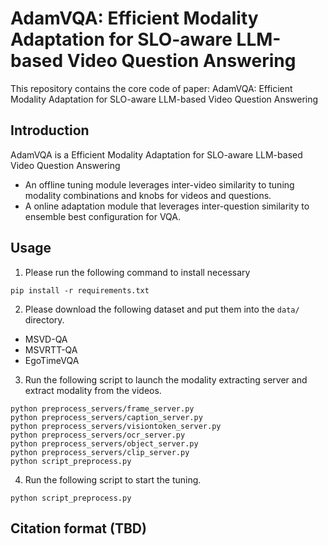 # AdamVQA: Efficient Modality Adaptation for SLO-aware LLM-based Video Question Answering

This repository contains the core code of paper: AdamVQA: Efficient Modality Adaptation for SLO-aware LLM-based Video Question Answering

## Introduction

AdamVQA is a Efficient Modality Adaptation for SLO-aware LLM-based Video Question Answering

- An offline tuning module leverages inter-video similarity to tuning modality combinations and knobs for videos and questions.
- A online adaptation module that leverages inter-question similarity to ensemble best configuration for VQA.
## Usage
1. Please run the following command to install necessary
```
pip install -r requirements.txt
```
2. Please download the following dataset and put them into the `data/` directory.
- MSVD-QA
- MSVRTT-QA
- EgoTimeVQA
3. Run the following script to launch the modality extracting server and extract modality from the videos.
```
python preprocess_servers/frame_server.py
python preprocess_servers/caption_server.py
python preprocess_servers/visiontoken_server.py
python preprocess_servers/ocr_server.py
python preprocess_servers/object_server.py
python preprocess_servers/clip_server.py
python script_preprocess.py
```

4. Run the following script to start the tuning.
```
python script_preprocess.py
```
## Citation format (TBD)

